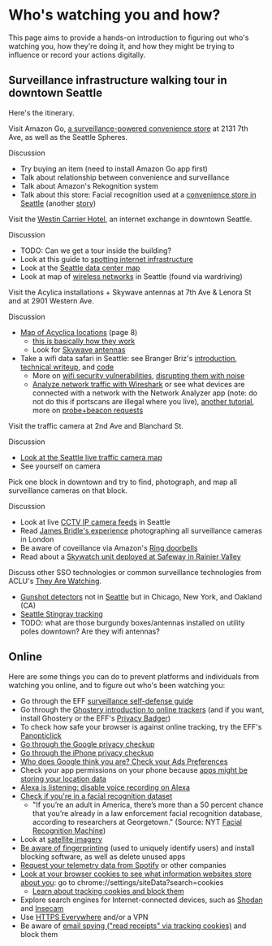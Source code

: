 # Who's watching you and how?

This page aims to provide a hands-on introduction to figuring out who's watching you, how they're doing it, and how they might be trying to influence or record your actions digitally.

## Surveillance infrastructure walking tour in downtown Seattle

Here's the itinerary.

Visit Amazon Go, [a surveillance-powered convenience store](https://techcrunch.com/2018/01/21/inside-amazons-surveillance-powered-no-checkout-convenience-store/) at 2131 7th Ave, as well as the Seattle Spheres.

Discussion
* Try buying an item (need to install Amazon Go app first)
* Talk about relationship between convenience and surveillance
* Talk about Amazon's Rekognition system
* Talk about this store: Facial recognition used at a [convenience store in Seattle](https://www.seattletimes.com/business/technology/when-convenience-meets-surveillance-ai-at-the-corner-store/) (another [story](https://www.kiro7.com/news/south-sound-news/tacoma-convenience-store-uses-facial-recognition-technology/950979811))

Visit the [Westin Carrier Hotel](https://www.westinbldg.com/AboutUs), an internet exchange in downtown Seattle.

Discussion
* TODO: Can we get a tour inside the building?
* Look at this guide to [spotting internet infrastructure](http://seeingnetworks.in/nyc/)
* Look at the [Seattle data center map](https://www.datacentermap.com/)
* Look at map of [wireless networks](https://wigle.net/) in Seattle (found via wardriving)

Visit the Acylica installations + Skywave antennas at 7th Ave & Lenora St and at 2901 Western Ave.

Discussion
* [Map of Acyclica locations](https://www.seattle.gov/Documents/Departments/Tech/Privacy/SDOT%20Acyclica%20SIR%20DRAFT%20-%20for%20Working%20Group.pdf) (page 8)
  * [this is basically how they work](https://arstechnica.com/information-technology/2013/08/no-this-isnt-a-scene-from-minority-report-this-trash-can-is-stalking-you/)
  * Look for [Skywave antennas](https://crosscut.com/2015/09/seattles-new-technology-tracks-how-we-drive)
* Take a wifi data safari in Seattle: see Branger Briz's [introduction](https://brangerbriz.com/blog/exploring-our-surrounding-wifi-landscape), [technical writeup](https://brangerbriz.com/blog/notes-from-our-wifi-data-safari), and [code](https://github.com/brangerbriz/wifi-data-safari)
  * More on [wifi security vulnerabilities](https://reallifemag.com/silent-shout/), [disrupting them with noise](https://davidrueter.com/projects/2014-09-shenanigans.html)
  * [Analyze network traffic with Wireshark](http://www.soc.napier.ac.uk/~40001507/CSN11102/Lab5.pdf) or see what devices are connected with a network with the Network Analyzer app (note: do not do this if portscans are illegal where you live), [another tutorial](https://www.vice.com/en_us/article/jpgmxp/how-to-go-from-0-to-sniffing-packets-in-10-minutes), more on [probe+beacon requests](https://blog.samcater.com/capturing-beacons-and-probe-requests-of-public-wifi-access-points-the-why-how-and-stats/)

Visit the traffic camera at 2nd Ave and Blanchard St.
  
Discussion
* [Look at the Seattle live traffic camera map](https://web6.seattle.gov/travelers/)
* See yourself on camera

Pick one block in downtown and try to find, photograph, and map all surveillance cameras on that block.

Discussion
* Look at live [CCTV IP camera feeds](https://www.insecam.org/en/bycity/Seattle/) in Seattle
* Read [James Bridle's experience](http://shorttermmemoryloss.com/nor/2014/11/07/all-cameras-are-police-cameras/) photographing all surveillance cameras in London
* Be aware of coveillance via Amazon's [Ring doorbells](https://www.cnet.com/news/how-rings-neighbors-app-is-making-home-security-a-social-thing/)
* Read about a [Skywatch unit deployed at Safeway in Rainier Valley](https://crosscut.com/2019/04/police-tower-casts-shadow-over-south-seattle-safeway)

Discuss other SSO technologies or common surveillance technologies from ACLU's  [They Are Watching](https://theyarewatching.org).
* [Gunshot detectors](https://theyarewatching.org/technology/gunshot-detector) not in [Seattle](https://www.thestranger.com/slog/2016/06/02/24158530/mayor-council-and-police-try-again-with-shotspotter-gunshot-detection-system) but in Chicago, New York, and Oakland (CA)
* [Seattle Stingray tracking](https://www.wired.com/2017/06/researchers-use-rideshares-sniff-stingray-locations/)
* TODO: what are those burgundy boxes/antennas installed on utility poles downtown? Are they wifi antennas?

## Online

Here are some things you can do to prevent platforms and individuals from watching you online, and to figure out who's been watching you:

* Go through the EFF [surveillance self-defense guide](https://ssd.eff.org/en)
* Go through the [Ghostery introduction to online trackers](https://www.ghostery.com/) (and if you want, install Ghostery or the EFF's [Privacy Badger](https://www.eff.org/privacybadger))
* To check how safe your browser is against online tracking, try the EFF's [Panopticlick](https://panopticlick.eff.org/)
* [Go through the Google privacy checkup](https://myaccount.google.com/data-and-personalization)
* [Go through the iPhone privacy checkup](https://www.fastcompany.com/90254589/use-these-9-critical-iphone-privacy-and-security-settings-right-now)
* [Who does Google think you are? Check your Ads Preferences](https://mashable.com/2012/01/25/google-cookies/)
* Check your app permissions on your phone because [apps might be storing your location data](https://www.nytimes.com/interactive/2018/12/10/business/location-data-privacy-apps.html)
* [Alexa is listening: disable voice recording on Alexa](https://www.bloomberg.com/news/articles/2019-04-10/is-anyone-listening-to-you-on-alexa-a-global-team-reviews-audio)
* [Check if you're in a facial recognition dataset](https://www.nbcnews.com/tech/internet/facial-recognition-s-dirty-little-secret-millions-online-photos-scraped-n981921)
  * "If you’re an adult in America, there’s more than a 50 percent chance that you’re already in a law enforcement facial recognition database, according to researchers at Georgetown." (Source: NYT [Facial Recognition Machine](https://www.nytimes.com/interactive/2019/04/16/opinion/facial-recognition-new-york-city.html))
* Look at [satellite imagery](https://www.technologyreview.com/s/613748/satellites-threaten-privacy/)
* [Be aware of fingerprinting](https://www.nytimes.com/2019/07/03/technology/personaltech/fingerprinting-track-devices-what-to-do.html?action=click&module=Well&pgtype=Homepage&section=Technology) (used to uniquely identify users) and install blocking software, as well as delete unused apps
* [Request your telemetry data from Spotify](https://twitter.com/mikarv/status/1012386696934182912?lang=en) or other companies
* [Look at your browser cookies to see what information websites store about you](https://www.howtogeek.com/119458/htg-explains-whats-a-browser-cookie/): go to chrome://settings/siteData?search=cookies
  * [Learn about tracking cookies and block them](https://privacy.net/stop-cookies-tracking/)
* Explore search engines for Internet-connected devices, such as [Shodan](https://www.shodan.io/) and [Insecam](https://www.insecam.org/)
* Use [HTTPS Everywhere](https://www.eff.org/https-everywhere) and/or a VPN
* Be aware of [email spying ("read receipts" via tracking cookies)](https://www.theverge.com/2019/7/3/20681508/tracking-pixel-email-spying-superhuman-web-beacon-open-tracking-read-receipts-location) and block them

<!-- TODO: ways to take social, legal, collective action? -->
